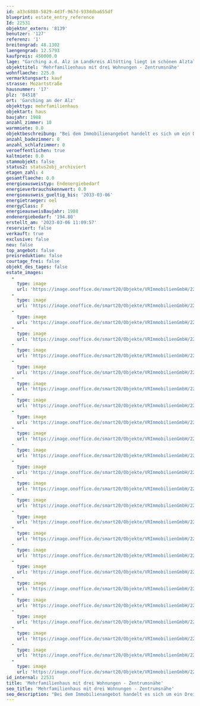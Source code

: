 ```yaml
---
id: a33c6888-5829-4d3f-967d-933ddba655df
blueprint: estate_entry_reference
Id: 22531
objektnr_extern: '8139'
benutzer: '127'
referenz: '1'
breitengrad: 48.1302
laengengrad: 12.5793
kaufpreis: 450000.0
lage: "Garching a.d. Alz im Landkreis Altötting liegt im schönen Alztal, 30 km nördlich des Chiemsees und 20 km nördlich des Waginger Sees an der Bundesstraße 299 mit Bahnanschluss nach Mühldorf-München und nach Salzburg. Öffentliche Busverbindungen in die umliegenden Städte bzw. Gemeinden sind vorhanden.\r\n\r\nDie Gemeinde Garching a.d. Alz bietet Ihren Bewohnern ca. 8.500 Einwohnern umfangreiche Einkaufsmöglichkeiten. Außerdem finden Sie hier mehrere Kindertagesstätten, Grund- und Mittelschule sowie Ärzte, Zahnärzte und Apotheken. Für Sport, Kultur und Freizeitangebote ist ebenfalls reichlich gesorgt."
objekttitel: 'Mehrfamilienhaus mit drei Wohnungen - Zentrumsnähe'
wohnflaeche: 225.0
vermarktungsart: kauf
strasse: Mozartstraße
hausnummer: '17'
plz: '84518'
ort: 'Garching an der Alz'
objekttyp: mehrfamilienhaus
objektart: haus
baujahr: 1988
anzahl_zimmer: 10
warmmiete: 0.0
objektbeschreibung: "Bei dem Immobilienangebot handelt es sich um ein Dreifamilienhaus in Zentrumsnähe.\r\n\r\nBei den beiden Wohnungen im Erd- und Obergeschoss handelt es sich um 4-Zimmer Wohnungen mit jeweils ca. 93,2 m² Wohnfläche und im Dachgeschoss eine kleine 2-Zimmer Wohnung mit ca. 37,53 m² Wohnfläche. \r\n\r\nDas Haus ist voll unterkellert. Außerdem gehört noch ein Nebengebäude mit drei Einzelgaragen zum Haus. Auf dem Dach des Hauses ist seit 28.12.2009 eine PV-Anlage mit einer Nennleistung von 5,6 kWh installiert, welche ebenfalls im Kaufpreis enthalten ist. \r\n\r\nDie beiden Wohnungen im Erdgeschoss und Dachgeschoss sind seit langer Zeit vermietet. Hier liegen leider keine schriftlichen Mietverträge vor. \r\n\r\nDie Wohnung im 1. OG steht derzeit leer und wäre kurzfristig zu vermieten. Bei einer Vollvermietung belaufen sich die Mieteinnahmen derzeit monatlich leider nur auf ca. 1.375,-- €.\r\nVon den beiden Wohnungen im Erdgeschoss und im Dachgeschoss können aus Gründen der Privatsphäre der Mieter keine Innenfotos gezeigt werden. \r\n\r\nBitte haben Sie Verständnis, dass nur Anfragen mit vollständiger Adresse, Telefonnummer und E-Mailadresse bearbeitet werden können. \r\n\r\nUnsere Beratungsleistung ist für Sie bis zum Abschluss eines Vertrages kostenfrei.\r\n\r\nAlle weiteren Kosten des Kaufs, wie die vergleichsweise noch niedrige Grunderwerbssteuer (3,5 %) und Notar- und Gerichtskosten (etwa 1,5 %) sind ebenfalls vom Käufer zu bezahlen."
anzahl_badezimmer: 0
anzahl_schlafzimmer: 0
veroeffentlichen: true
kaltmiete: 0.0
stammobjekt: false
status2: status2obj_archiviert
etagen_zahl: 4
gesamtflaeche: 0.0
energieausweistyp: Endenergiebedarf
energieverbrauchskennwert: 0.0
energieausweis_gueltig_bis: '2033-03-06'
energietraeger: oel
energyClass: F
energieausweisBaujahr: 1988
endenergiebedarf: '194.80'
erstellt_am: '2023-03-06 11:09:57'
reserviert: false
verkauft: true
exclusive: false
neu: false
top_angebot: false
preisreduktion: false
courtage_frei: false
objekt_des_tages: false
estate_images:
  -
    type: image
    url: 'https://image.onoffice.de/smart20/Objekte/VRImmobilienGmbH/22531/bfdfadec-fa4c-4d16-827f-5168fbb63101.jpg'
  -
    type: image
    url: 'https://image.onoffice.de/smart20/Objekte/VRImmobilienGmbH/22531/48b1dd62-4fee-4dcc-99dd-79cc3e3f5bbc.jpg'
  -
    type: image
    url: 'https://image.onoffice.de/smart20/Objekte/VRImmobilienGmbH/22531/5869cc69-de22-46d6-b9c8-f0e44aa7eff0.jpg'
  -
    type: image
    url: 'https://image.onoffice.de/smart20/Objekte/VRImmobilienGmbH/22531/23d5b957-de52-49d5-aaf7-b4bffbac88d9.jpg'
  -
    type: image
    url: 'https://image.onoffice.de/smart20/Objekte/VRImmobilienGmbH/22531/42a09345-7237-41bb-9177-e30973ae044f.jpg'
  -
    type: image
    url: 'https://image.onoffice.de/smart20/Objekte/VRImmobilienGmbH/22531/42aaff8c-5820-40e9-9104-92af670814a0.jpg'
  -
    type: image
    url: 'https://image.onoffice.de/smart20/Objekte/VRImmobilienGmbH/22531/dda41856-d5f6-46b6-85bf-68802e93df55.jpg'
  -
    type: image
    url: 'https://image.onoffice.de/smart20/Objekte/VRImmobilienGmbH/22531/720f0edf-9a16-4939-8af2-be15601b8c60.jpg'
  -
    type: image
    url: 'https://image.onoffice.de/smart20/Objekte/VRImmobilienGmbH/22531/41cfaa01-af98-44a7-a840-75abe5a0f5e2.jpg'
  -
    type: image
    url: 'https://image.onoffice.de/smart20/Objekte/VRImmobilienGmbH/22531/aa2b8094-ead5-4573-9d72-98a8244fbf9d.jpg'
  -
    type: image
    url: 'https://image.onoffice.de/smart20/Objekte/VRImmobilienGmbH/22531/7022359e-1e9f-408a-aff1-b697280db9fc.jpg'
  -
    type: image
    url: 'https://image.onoffice.de/smart20/Objekte/VRImmobilienGmbH/22531/4c0d7154-cac4-4099-a3cc-d5e2508bed76.jpg'
  -
    type: image
    url: 'https://image.onoffice.de/smart20/Objekte/VRImmobilienGmbH/22531/bae6f117-4292-4744-85a7-a6009c4ded4d.jpg'
  -
    type: image
    url: 'https://image.onoffice.de/smart20/Objekte/VRImmobilienGmbH/22531/cf5d1ca9-a7d4-481d-b569-ac83157a1416.jpg'
  -
    type: image
    url: 'https://image.onoffice.de/smart20/Objekte/VRImmobilienGmbH/22531/c6e9a696-6bec-4ff6-bb08-c2c1ac69ef3c.jpg'
  -
    type: image
    url: 'https://image.onoffice.de/smart20/Objekte/VRImmobilienGmbH/22531/02bbcbf9-62cd-4964-afa8-3b49e5726515.jpg'
  -
    type: image
    url: 'https://image.onoffice.de/smart20/Objekte/VRImmobilienGmbH/22531/0ea409b2-39ef-4f1c-9a10-e693871d1f5d.jpg'
  -
    type: image
    url: 'https://image.onoffice.de/smart20/Objekte/VRImmobilienGmbH/22531/a7e572c5-1445-48ad-b70b-5bef0a97a5a1.jpg'
  -
    type: image
    url: 'https://image.onoffice.de/smart20/Objekte/VRImmobilienGmbH/22531/ba4e0787-7db9-4c9a-bc46-87ca6cdb0248.jpg'
  -
    type: image
    url: 'https://image.onoffice.de/smart20/Objekte/VRImmobilienGmbH/22531/a643d787-ec84-44d6-8b03-e3355751ba32.jpg'
  -
    type: image
    url: 'https://image.onoffice.de/smart20/Objekte/VRImmobilienGmbH/22531/d373a1d8-3839-4952-8a83-555e4e28c97b.jpg'
  -
    type: image
    url: 'https://image.onoffice.de/smart20/Objekte/VRImmobilienGmbH/22531/37ebd8c6-9eff-4df6-a0cb-8d683752b827.jpg'
  -
    type: image
    url: 'https://image.onoffice.de/smart20/Objekte/VRImmobilienGmbH/22531/0432173c-4803-4663-81ef-8c48fed4e0d7.jpg'
  -
    type: image
    url: 'https://image.onoffice.de/smart20/Objekte/VRImmobilienGmbH/22531/f44567b7-4f90-4d81-9903-40361566d457.jpg'
id_internal: 22531
title: 'Mehrfamilienhaus mit drei Wohnungen - Zentrumsnähe'
seo_title: 'Mehrfamilienhaus mit drei Wohnungen - Zentrumsnähe'
seo_description: "Bei dem Immobilienangebot handelt es sich um ein Dreifamilienhaus in Zentrumsnähe.\r\n\r\nBei den beiden Wohnungen im Erd- und Obergeschoss handelt es sich um 4-Zi"
---
```

